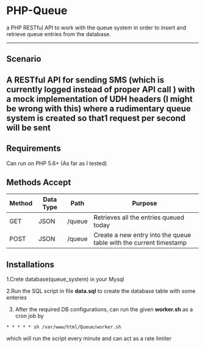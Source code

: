 # PHP-Queue
a PHP RESTful API to work with the queue system in order to insert and retrieve queue entries from the database.

---
## Scenario
A RESTful API for sending SMS (which is currently logged instead of proper API call ) with a mock implementation of UDH headers (I might be wrong with this) where a rudimentary queue system is created so that1 request per second will be sent
---
## Requirements
Can run on PHP 5.6+ (As far as I tested)

## Methods Accept

| Method | Data Type | Path | Purpose |
|--------|--------|--------|--------|
| GET    | JSON |/queue  |Retrieves all the entries queued today|
| POST    | JSON |/queue  |Create a new entry into the queue table with the current timestamp|

## Installations
1.Crete database(queue_system) in your Mysql

2.Run the SQL script in file **data.sql** to create the database table with some enteries

3. After the required DB configurations, can run the given **worker.sh** as a cron job by
```
* * * * * sh /var/www/html/Queue/worker.sh

```
which will run the script every minute and can act as a rate limiter



